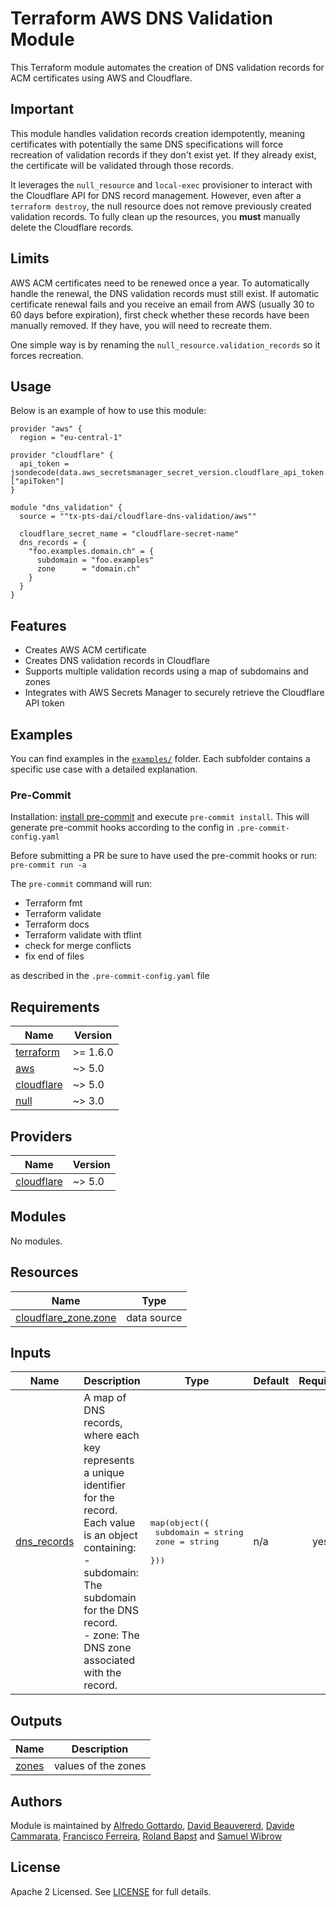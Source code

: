 # Terraform AWS DNS Validation Module

This Terraform module automates the creation of DNS validation records for ACM certificates using AWS and Cloudflare.

## Important

This module handles validation records creation idempotently, meaning certificates with potentially the same DNS specifications will force recreation of validation records if they don't exist yet. If they already exist, the certificate will be validated through those records.

It leverages the `null_resource` and `local-exec` provisioner to interact with the Cloudflare API for DNS record management. However, even after a `terraform destroy`, the null resource does not remove previously created validation records. To fully clean up the resources, you **must** manually delete the Cloudflare records.

## Limits

AWS ACM certificates need to be renewed once a year. To automatically handle the renewal, the DNS validation records must still exist. If automatic certificate renewal fails and you receive an email from AWS (usually 30 to 60 days before expiration), first check whether these records have been manually removed. If they have, you will need to recreate them.

One simple way is by renaming the `null_resource.validation_records` so it forces recreation.

## Usage

Below is an example of how to use this module:

```hcl
provider "aws" {
  region = "eu-central-1"

provider "cloudflare" {
  api_token = jsondecode(data.aws_secretsmanager_secret_version.cloudflare_api_token.secret_string)["apiToken"]
}

module "dns_validation" {
  source = ""tx-pts-dai/cloudflare-dns-validation/aws""

  cloudflare_secret_name = "cloudflare-secret-name"
  dns_records = {
    "foo.examples.domain.ch" = {
      subdomain = "foo.examples"
      zone      = "domain.ch"
    }
  }
}
```

## Features

- Creates AWS ACM certificate
- Creates DNS validation records in Cloudflare
- Supports multiple validation records using a map of subdomains and zones
- Integrates with AWS Secrets Manager to securely retrieve the Cloudflare API token

## Examples

You can find examples in the [`examples/`](./examples/) folder. Each subfolder contains a specific use case with a detailed explanation.

### Pre-Commit

Installation: [install pre-commit](https://pre-commit.com/) and execute `pre-commit install`. This will generate pre-commit hooks according to the config in `.pre-commit-config.yaml`

Before submitting a PR be sure to have used the pre-commit hooks or run: `pre-commit run -a`

The `pre-commit` command will run:

- Terraform fmt
- Terraform validate
- Terraform docs
- Terraform validate with tflint
- check for merge conflicts
- fix end of files

as described in the `.pre-commit-config.yaml` file

<!-- BEGINNING OF PRE-COMMIT-TERRAFORM DOCS HOOK -->
## Requirements

| Name | Version |
|------|---------|
| <a name="requirement_terraform"></a> [terraform](#requirement\_terraform) | >= 1.6.0 |
| <a name="requirement_aws"></a> [aws](#requirement\_aws) | ~> 5.0 |
| <a name="requirement_cloudflare"></a> [cloudflare](#requirement\_cloudflare) | ~> 5.0 |
| <a name="requirement_null"></a> [null](#requirement\_null) | ~> 3.0 |

## Providers

| Name | Version |
|------|---------|
| <a name="provider_cloudflare"></a> [cloudflare](#provider\_cloudflare) | ~> 5.0 |

## Modules

No modules.

## Resources

| Name | Type |
|------|------|
| [cloudflare_zone.zone](https://registry.terraform.io/providers/cloudflare/cloudflare/latest/docs/data-sources/zone) | data source |

## Inputs

| Name | Description | Type | Default | Required |
|------|-------------|------|---------|:--------:|
| <a name="input_dns_records"></a> [dns\_records](#input\_dns\_records) | A map of DNS records, where each key represents a unique identifier for the record.<br/>Each value is an object containing:<br/>  - subdomain: The subdomain for the DNS record.<br/>  - zone: The DNS zone associated with the record. | <pre>map(object({<br/>    subdomain = string<br/>    zone      = string<br/>  }))</pre> | n/a | yes |

## Outputs

| Name | Description |
|------|-------------|
| <a name="output_zones"></a> [zones](#output\_zones) | values of the zones |
<!-- END OF PRE-COMMIT-TERRAFORM DOCS HOOK -->

## Authors

Module is maintained by [Alfredo Gottardo](https://github.com/AlfGot), [David Beauvererd](https://github.com/Davidoutz), [Davide Cammarata](https://github.com/DCamma), [Francisco Ferreira](https://github.com/cferrera), [Roland Bapst](https://github.com/rbapst-tamedia) and [Samuel Wibrow](https://github.com/swibrow)

## License

Apache 2 Licensed. See [LICENSE](< link to license file >) for full details.
